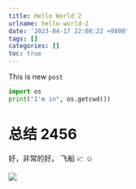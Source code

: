 ```yaml
---
title: Hello World 2
urlname: hello-world-2
date: '2023-04-17 22:08:22 +0800'
tags: []
categories: []
toc: true
---
```


This is new `post`

```python
import os
print("I'm in", os.getcwd())
```

# 总结 2456

好，非常的好。
飞船 📈 ☺

![](/images/FnrmR43hkxwc847WRiAaIWim_TCO.jpeg)

